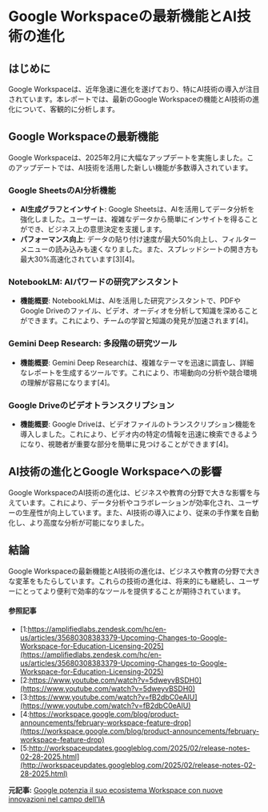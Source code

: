 # Google Workspaceの最新機能とAI技術の進化

## はじめに

Google Workspaceは、近年急速に進化を遂げており、特にAI技術の導入が注目されています。本レポートでは、最新のGoogle Workspaceの機能とAI技術の進化について、客観的に分析します。

## Google Workspaceの最新機能

Google Workspaceは、2025年2月に大幅なアップデートを実施しました。このアップデートでは、AI技術を活用した新しい機能が多数導入されています。

### Google SheetsのAI分析機能

- **AI生成グラフとインサイト**: Google Sheetsは、AIを活用してデータ分析を強化しました。ユーザーは、複雑なデータから簡単にインサイトを得ることができ、ビジネス上の意思決定を支援します。
- **パフォーマンス向上**: データの貼り付け速度が最大50%向上し、フィルターメニューの読み込みも速くなりました。また、スプレッドシートの開き方も最大30%高速化されています[3][4]。

### NotebookLM: AIパワードの研究アシスタント

- **機能概要**: NotebookLMは、AIを活用した研究アシスタントで、PDFやGoogle Driveのファイル、ビデオ、オーディオを分析して知識を深めることができます。これにより、チームの学習と知識の発見が加速されます[4]。

### Gemini Deep Research: 多段階の研究ツール

- **機能概要**: Gemini Deep Researchは、複雑なテーマを迅速に調査し、詳細なレポートを生成するツールです。これにより、市場動向の分析や競合環境の理解が容易になります[4]。

### Google Driveのビデオトランスクリプション

- **機能概要**: Google Driveは、ビデオファイルのトランスクリプション機能を導入しました。これにより、ビデオ内の特定の情報を迅速に検索できるようになり、視聴者が重要な部分を簡単に見つけることができます[4]。

## AI技術の進化とGoogle Workspaceへの影響

Google WorkspaceのAI技術の進化は、ビジネスや教育の分野で大きな影響を与えています。これにより、データ分析やコラボレーションが効率化され、ユーザーの生産性が向上しています。また、AI技術の導入により、従来の手作業を自動化し、より高度な分析が可能になりました。

## 結論

Google Workspaceの最新機能とAI技術の進化は、ビジネスや教育の分野で大きな変革をもたらしています。これらの技術の進化は、将来的にも継続し、ユーザーにとってより便利で効率的なツールを提供することが期待されています。

#### 参照記事
- [1:https://amplifiedlabs.zendesk.com/hc/en-us/articles/35680308383379-Upcoming-Changes-to-Google-Workspace-for-Education-Licensing-2025](https://amplifiedlabs.zendesk.com/hc/en-us/articles/35680308383379-Upcoming-Changes-to-Google-Workspace-for-Education-Licensing-2025)
- [2:https://www.youtube.com/watch?v=5dweyvBSDH0](https://www.youtube.com/watch?v=5dweyvBSDH0)
- [3:https://www.youtube.com/watch?v=fB2dbC0eAIU](https://www.youtube.com/watch?v=fB2dbC0eAIU)
- [4:https://workspace.google.com/blog/product-announcements/february-workspace-feature-drop](https://workspace.google.com/blog/product-announcements/february-workspace-feature-drop)
- [5:http://workspaceupdates.googleblog.com/2025/02/release-notes-02-28-2025.html](http://workspaceupdates.googleblog.com/2025/02/release-notes-02-28-2025.html)


**元記事:** [Google potenzia il suo ecosistema Workspace con nuove innovazioni nel campo dell'IA](https://www.outofbit.it/google-potenzia-il-suo-ecosistema-workspace-con-nuove-innovazioni-nel-campo-dellia/)